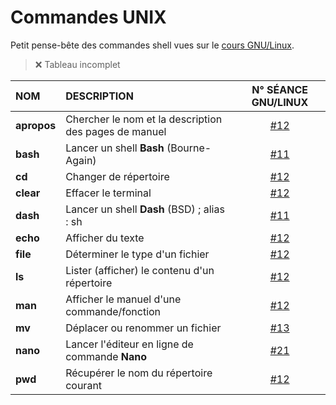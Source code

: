 # Commandes UNIX

Petit pense-bête des commandes shell vues sur le [cours GNU/Linux](https://www.youtube.com/playlist?list=PLrSOXFDHBtfHKxuz6NySItyf4iSEcTw97).

> ❌ Tableau incomplet


|NOM|DESCRIPTION|N° SÉANCE GNU/LINUX|
|:--|:--|:--:|
|**apropos**|Chercher le nom et la description des pages de manuel|[#12](https://www.youtube.com/watch?v=9xpItgaWVso)|
|**bash**|Lancer un shell **Bash** (Bourne-Again)|[#11](https://www.youtube.com/watch?v=DQeBbPsGoHY)|
|**cd**|Changer de répertoire|[#12](https://www.youtube.com/watch?v=9xpItgaWVso)|
|**clear**|Effacer le terminal|[#12](https://www.youtube.com/watch?v=9xpItgaWVso)|
|**dash**|Lancer un shell **Dash** (BSD) ; alias : sh|[#11](https://www.youtube.com/watch?v=DQeBbPsGoHY)|
|**echo**|Afficher du texte|[#12](https://www.youtube.com/watch?v=9xpItgaWVso)|
|**file**|Déterminer le type d'un fichier|[#12](https://www.youtube.com/watch?v=9xpItgaWVso)|
|**ls**|Lister (afficher) le contenu d'un répertoire|[#12](https://www.youtube.com/watch?v=9xpItgaWVso)|
|**man**|Afficher le manuel d'une commande/fonction|[#12](https://www.youtube.com/watch?v=9xpItgaWVso)|
|**mv**|Déplacer ou renommer un fichier|[#13](https://www.youtube.com/watch?v=iIIE3s0FuiQ)|
|**nano**|Lancer l'éditeur en ligne de commande **Nano**|[#21](https://www.youtube.com/watch?v=5IPkSVEYnXw)|
|**pwd**|Récupérer le nom du répertoire courant|[#12](https://www.youtube.com/watch?v=9xpItgaWVso)|
